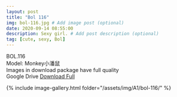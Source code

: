 ```yaml
---
layout: post
title: "Bol 116"
img: bol-116.jpg # Add image post (optional)
date: 2020-09-14 08:55:00
description: Sexy girl. # Add post description (optional)
tag: [cute, sexy, Bol]
---
```

BOL.116  
Model: Monkey小潘鼠                                                     
Images in download package have full quality                    
Google Drive [Download Full](http://gestyy.com/eemT7c)

{% include image-gallery.html folder="/assets/img/A1/bol-116/" %}
